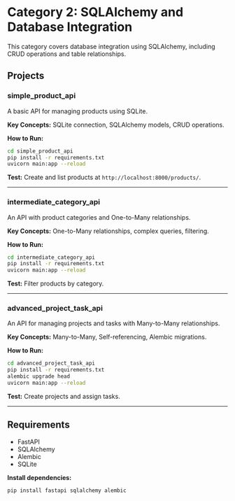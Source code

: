 
# Category 2: SQLAlchemy and Database Integration

This category covers database integration using SQLAlchemy, including CRUD operations and table relationships.

## Projects

### simple_product_api
A basic API for managing products using SQLite.

**Key Concepts:** SQLite connection, SQLAlchemy models, CRUD operations.

**How to Run:**
```sh
cd simple_product_api
pip install -r requirements.txt
uvicorn main:app --reload
```

**Test:** Create and list products at `http://localhost:8000/products/`.

---

### intermediate_category_api
An API with product categories and One-to-Many relationships.

**Key Concepts:** One-to-Many relationships, complex queries, filtering.

**How to Run:**
```sh
cd intermediate_category_api
pip install -r requirements.txt
uvicorn main:app --reload
```

**Test:** Filter products by category.

---

### advanced_project_task_api
An API for managing projects and tasks with Many-to-Many relationships.

**Key Concepts:** Many-to-Many, Self-referencing, Alembic migrations.

**How to Run:**
```sh
cd advanced_project_task_api
pip install -r requirements.txt
alembic upgrade head
uvicorn main:app --reload
```

**Test:** Create projects and assign tasks.

---

## Requirements

- FastAPI
- SQLAlchemy
- Alembic
- SQLite

**Install dependencies:**
```sh
pip install fastapi sqlalchemy alembic
```
